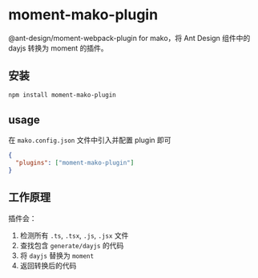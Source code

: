 # moment-mako-plugin

@ant-design/moment-webpack-plugin for mako，将 Ant Design 组件中的 dayjs 转换为 moment 的插件。

## 安装

```bash
npm install moment-mako-plugin
```

## usage

在 `mako.config.json` 文件中引入并配置 plugin 即可

```json
{
  "plugins": ["moment-mako-plugin"]
}
```

## 工作原理

插件会：

1. 检测所有 `.ts`, `.tsx`, `.js`, `.jsx` 文件
2. 查找包含 `generate/dayjs` 的代码
3. 将 `dayjs` 替换为 `moment`
4. 返回转换后的代码
